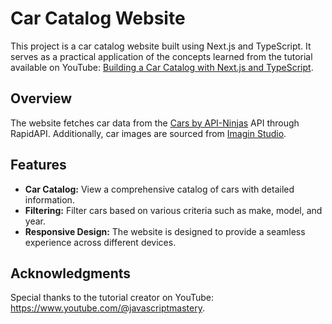 # Car Catalog Website

This project is a car catalog website built using Next.js and TypeScript. It serves as a practical application of the concepts learned from the tutorial available on YouTube: [Building a Car Catalog with Next.js and TypeScript](https://www.youtube.com/watch?v=pUNSHPyVryU&t=9217s).

## Overview

The website fetches car data from the [Cars by API-Ninjas](https://rapidapi.com/apininjas/api/cars-by-api-ninjas?utm_source=youtube.com%2FJavaScriptMastery&utm_medium=referral&utm_campaign=DevRel) API through RapidAPI. Additionally, car images are sourced from [Imagin Studio](https://www.imagin.studio/solutions/api).

## Features

- **Car Catalog:** View a comprehensive catalog of cars with detailed information.
- **Filtering:** Filter cars based on various criteria such as make, model, and year.
- **Responsive Design:** The website is designed to provide a seamless experience across different devices.

## Acknowledgments

Special thanks to the tutorial creator on YouTube: https://www.youtube.com/@javascriptmastery.
